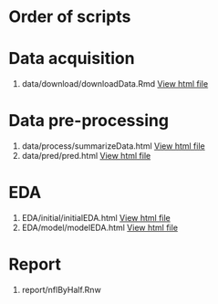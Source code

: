 Order of scripts
================

# Data acquisition

1. data/download/downloadData.Rmd [View html file](http://htmlpreview.github.com/?https://github.com/lcolladotor/lcollado753/blob/master/final/nfl_half/data/download/downloadData.html)

# Data pre-processing

1. data/process/summarizeData.html [View html file](http://htmlpreview.github.com/?https://github.com/lcolladotor/lcollado753/blob/master/final/nfl_half/data/process/summarizeData.html)
1. data/pred/pred.html [View html file](http://htmlpreview.github.com/?https://github.com/lcolladotor/lcollado753/blob/master/final/nfl_half/data/pred/pred.html)

# EDA

1. EDA/initial/initialEDA.html [View html file](http://htmlpreview.github.com/?https://github.com/lcolladotor/lcollado753/blob/master/final/nfl_half/EDA/initial/initialEDA.html)
2. EDA/model/modelEDA.html [View html file](http://htmlpreview.github.com/?https://github.com/lcolladotor/lcollado753/blob/master/final/nfl_half/EDA/model/modelEDA.html)

# Report

1. report/nflByHalf.Rnw
